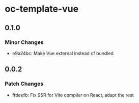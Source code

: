 # oc-template-vue

## 0.1.0

### Minor Changes

- e9a24bc: Make Vue external instead of bundled

## 0.0.2

### Patch Changes

- ffdeefb: Fix SSR for Vite compiler on React, adapt the rest
